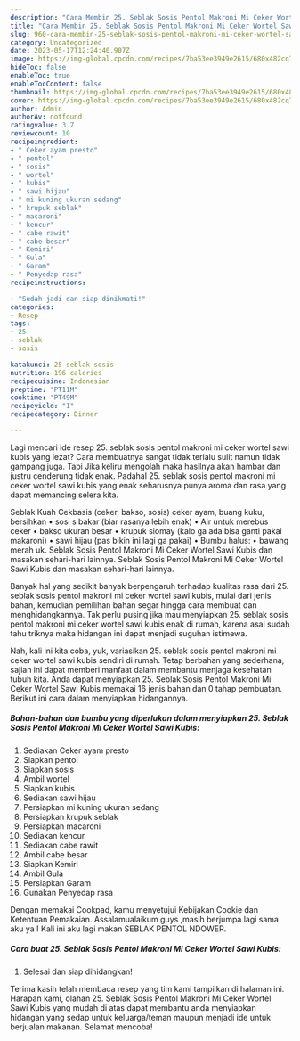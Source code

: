 ```yaml
---
description: "Cara Membin 25. Seblak Sosis Pentol Makroni Mi Ceker Wortel Sawi Kubis yang Enak"
title: "Cara Membin 25. Seblak Sosis Pentol Makroni Mi Ceker Wortel Sawi Kubis yang Enak"
slug: 960-cara-membin-25-seblak-sosis-pentol-makroni-mi-ceker-wortel-sawi-kubis-yang-enak
category: Uncategorized
date: 2023-05-17T12:24:40.907Z
image: https://img-global.cpcdn.com/recipes/7ba53ee3949e2615/680x482cq70/25-seblak-sosis-pentol-makroni-mi-ceker-wortel-sawi-kubis-foto-resep-utama.jpg
hideToc: false
enableToc: true
enableTocContent: false
thumbnail: https://img-global.cpcdn.com/recipes/7ba53ee3949e2615/680x482cq70/25-seblak-sosis-pentol-makroni-mi-ceker-wortel-sawi-kubis-foto-resep-utama.jpg
cover: https://img-global.cpcdn.com/recipes/7ba53ee3949e2615/680x482cq70/25-seblak-sosis-pentol-makroni-mi-ceker-wortel-sawi-kubis-foto-resep-utama.jpg
author: Admin
authorAv: notfound
ratingvalue: 3.7
reviewcount: 10
recipeingredient:
- " Ceker ayam presto"
- " pentol"
- " sosis"
- " wortel"
- " kubis"
- " sawi hijau"
- " mi kuning ukuran sedang"
- " krupuk seblak"
- " macaroni"
- " kencur"
- " cabe rawit"
- " cabe besar"
- " Kemiri"
- " Gula"
- " Garam"
- " Penyedap rasa"
recipeinstructions:

- "Sudah jadi dan siap dinikmati!"
categories:
- Resep
tags:
- 25
- seblak
- sosis

katakunci: 25 seblak sosis 
nutrition: 196 calories
recipecuisine: Indonesian
preptime: "PT11M"
cooktime: "PT49M"
recipeyield: "1"
recipecategory: Dinner

---
```



Lagi mencari ide resep 25. seblak sosis pentol makroni mi ceker wortel sawi kubis yang lezat? Cara membuatnya sangat tidak terlalu sulit namun tidak gampang juga. Tapi Jika keliru mengolah maka hasilnya akan hambar dan justru cenderung tidak enak. Padahal 25. seblak sosis pentol makroni mi ceker wortel sawi kubis yang enak seharusnya punya aroma dan rasa yang dapat memancing selera kita.


Seblak Kuah Cekbasis (ceker, bakso, sosis) ceker ayam, buang kuku, bersihkan • sosi s bakar (biar rasanya lebih enak) • Air untuk merebus ceker • bakso ukuran besar • krupuk siomay (kalo ga ada bisa ganti pakai makaroni) • sawi hijau (pas bikin ini lagi ga pakai) • Bumbu halus: • bawang merah uk. Seblak Sosis Pentol Makroni Mi Ceker Wortel Sawi Kubis dan masakan sehari-hari lainnya. Seblak Sosis Pentol Makroni Mi Ceker Wortel Sawi Kubis dan masakan sehari-hari lainnya.

Banyak hal yang sedikit banyak berpengaruh terhadap kualitas rasa dari 25. seblak sosis pentol makroni mi ceker wortel sawi kubis, mulai dari jenis bahan, kemudian pemilihan bahan segar hingga cara membuat dan menghidangkannya. Tak perlu pusing jika mau menyiapkan 25. seblak sosis pentol makroni mi ceker wortel sawi kubis enak di rumah, karena asal sudah tahu triknya maka hidangan ini dapat menjadi suguhan istimewa.


Nah, kali ini kita coba, yuk, variasikan 25. seblak sosis pentol makroni mi ceker wortel sawi kubis sendiri di rumah. Tetap berbahan yang sederhana, sajian ini dapat memberi manfaat dalam membantu menjaga kesehatan tubuh kita. Anda dapat menyiapkan 25. Seblak Sosis Pentol Makroni Mi Ceker Wortel Sawi Kubis memakai 16 jenis bahan dan 0 tahap pembuatan. Berikut ini cara dalam menyiapkan hidangannya.

<!--inarticleads1-->

##### Bahan-bahan dan bumbu yang diperlukan dalam menyiapkan 25. Seblak Sosis Pentol Makroni Mi Ceker Wortel Sawi Kubis:

1. Sediakan  Ceker ayam presto
1. Siapkan  pentol
1. Siapkan  sosis
1. Ambil  wortel
1. Siapkan  kubis
1. Sediakan  sawi hijau
1. Persiapkan  mi kuning ukuran sedang
1. Persiapkan  krupuk seblak
1. Persiapkan  macaroni
1. Sediakan  kencur
1. Sediakan  cabe rawit
1. Ambil  cabe besar
1. Siapkan  Kemiri
1. Ambil  Gula
1. Persiapkan  Garam
1. Gunakan  Penyedap rasa


Dengan memakai Cookpad, kamu menyetujui Kebijakan Cookie dan Ketentuan Pemakaian. Assalamualaikum guys ,masih berjumpa lagi sama aku ya ! Kali ini aku lagi makan SEBLAK PENTOL NDOWER. 

<!--inarticleads2-->

##### Cara buat 25. Seblak Sosis Pentol Makroni Mi Ceker Wortel Sawi Kubis:


1. Selesai dan siap dihidangkan!



Terima kasih telah membaca resep yang tim kami tampilkan di halaman ini. Harapan kami, olahan 25. Seblak Sosis Pentol Makroni Mi Ceker Wortel Sawi Kubis yang mudah di atas dapat membantu anda menyiapkan hidangan yang sedap untuk keluarga/teman maupun menjadi ide untuk berjualan makanan. Selamat mencoba!
